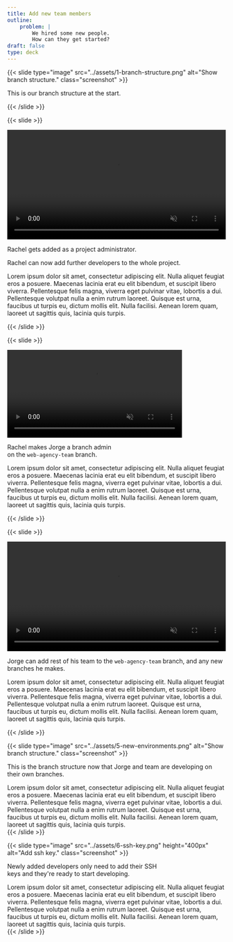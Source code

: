 ```yaml
---
title: Add new team members
outline:
    problem: |
        We hired some new people.
        How can they get started?
draft: false
type: deck
---
```


{{< slide type="image" src="../assets/1-branch-structure.png" alt="Show branch structure." class="screenshot" >}}
<p>This is our branch structure at the start.</p>
{{< /slide >}}

{{< slide >}}

<video width="100%" data-autoplay muted playsinline>
  <source src="../assets/2-add-rachel.mp4" type="video/mp4">
</video>
<p>Rachel gets added as a project administrator.</p>
<p>Rachel can now add further developers to the whole project.</p>

<aside class="notes">
  Lorem ipsum dolor sit amet, consectetur adipiscing elit. Nulla aliquet feugiat eros a posuere.
  Maecenas lacinia erat eu elit bibendum, et suscipit libero viverra. Pellentesque felis magna, viverra eget pulvinar vitae, lobortis a dui.
  Pellentesque volutpat nulla a enim rutrum laoreet. Quisque est urna, faucibus ut turpis eu, dictum mollis elit.
  Nulla facilisi. Aenean lorem quam, laoreet ut sagittis quis, lacinia quis turpis.
</aside>

{{< /slide >}}

{{< slide >}}

<video width="80%" data-autoplay muted playsinline>
  <source src="../assets/3-add-jorge.mp4" type="video/mp4">
</video>
<p>Rachel makes Jorge a branch admin<br />on the <code>web-agency-team</code> branch.</p>

<aside class="notes">
  Lorem ipsum dolor sit amet, consectetur adipiscing elit. Nulla aliquet feugiat eros a posuere.
  Maecenas lacinia erat eu elit bibendum, et suscipit libero viverra. Pellentesque felis magna, viverra eget pulvinar vitae, lobortis a dui.
  Pellentesque volutpat nulla a enim rutrum laoreet. Quisque est urna, faucibus ut turpis eu, dictum mollis elit.
  Nulla facilisi. Aenean lorem quam, laoreet ut sagittis quis, lacinia quis turpis.
</aside>

{{< /slide >}}

{{< slide >}}

<video width="100%" data-autoplay muted playsinline>
  <source src="../assets/4-new-branches.mp4" type="video/mp4">
</video>
<p>Jorge can add rest of his team to the <code>web-agency-team</code> branch, and any new branches he makes.</p>

<aside class="notes">
  Lorem ipsum dolor sit amet, consectetur adipiscing elit. Nulla aliquet feugiat eros a posuere.
  Maecenas lacinia erat eu elit bibendum, et suscipit libero viverra. Pellentesque felis magna, viverra eget pulvinar vitae, lobortis a dui.
  Pellentesque volutpat nulla a enim rutrum laoreet. Quisque est urna, faucibus ut turpis eu, dictum mollis elit.
  Nulla facilisi. Aenean lorem quam, laoreet ut sagittis quis, lacinia quis turpis.
</aside>

{{< /slide >}}

{{< slide type="image" src="../assets/5-new-environments.png" alt="Show branch structure." class="screenshot" >}}
<p>This is the branch structure now that Jorge and team are developing on their own branches.</p>

<aside class="notes">
  Lorem ipsum dolor sit amet, consectetur adipiscing elit. Nulla aliquet feugiat eros a posuere.
  Maecenas lacinia erat eu elit bibendum, et suscipit libero viverra. Pellentesque felis magna, viverra eget pulvinar vitae, lobortis a dui.
  Pellentesque volutpat nulla a enim rutrum laoreet. Quisque est urna, faucibus ut turpis eu, dictum mollis elit.
  Nulla facilisi. Aenean lorem quam, laoreet ut sagittis quis, lacinia quis turpis.
</aside>
{{< /slide >}}

{{< slide type="image" src="../assets/6-ssh-key.png" height="400px" alt="Add ssh key." class="screenshot" >}}
<p>Newly added developers only need to add their SSH<br />keys and they're ready to start developing.</p>

<aside class="notes">
  Lorem ipsum dolor sit amet, consectetur adipiscing elit. Nulla aliquet feugiat eros a posuere.
  Maecenas lacinia erat eu elit bibendum, et suscipit libero viverra. Pellentesque felis magna, viverra eget pulvinar vitae, lobortis a dui.
  Pellentesque volutpat nulla a enim rutrum laoreet. Quisque est urna, faucibus ut turpis eu, dictum mollis elit.
  Nulla facilisi. Aenean lorem quam, laoreet ut sagittis quis, lacinia quis turpis.
</aside>
{{< /slide >}}
